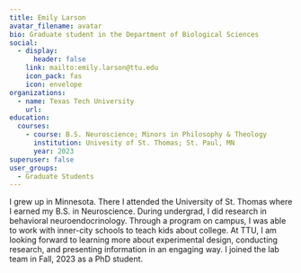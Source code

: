 ```yaml
---
title: Emily Larson
avatar_filename: avatar
bio: Graduate student in the Department of Biological Sciences
social:
  - display:
      header: false
    link: mailto:emily.larson@ttu.edu
    icon_pack: fas
    icon: envelope
organizations:
  - name: Texas Tech University
    url: 
education:
  courses:
    - course: B.S. Neuroscience; Minors in Philosophy & Theology
      institution: Univesity of St. Thomas; St. Paul, MN
      year: 2023
superuser: false
user_groups:
  - Graduate Students
---
```

I grew up in Minnesota. There I attended the University of St. Thomas where I earned my B.S. in Neuroscience. During undergrad, I did research in behavioral neuroendocrinology. Through a program on campus, I was able to work with inner-city schools to teach kids about college. At TTU, I am looking forward to learning more about experimental design, conducting research, and presenting information in an engaging way. I joined the lab team in Fall, 2023 as a PhD student. 

